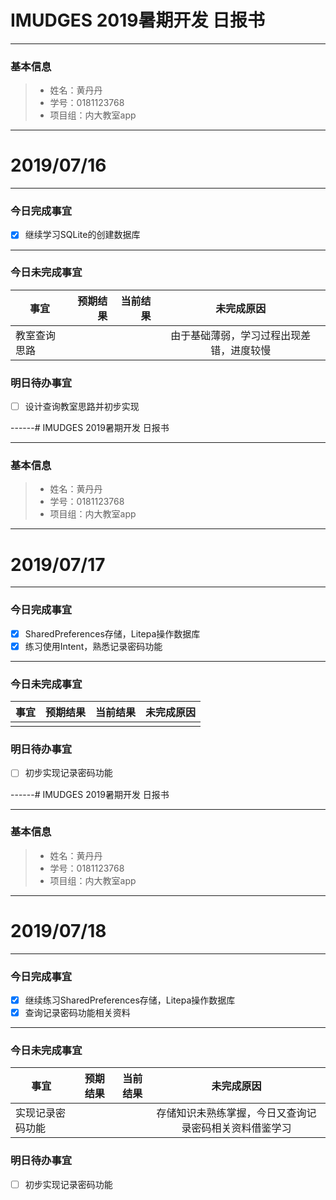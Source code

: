 # IMUDGES 2019暑期开发 日报书

------

### 基本信息

> - 姓名：黄丹丹
> - 学号：0181123768
> - 项目组：内大教室app

------

# 2019/07/16

------

### 今日完成事宜


- [x] 继续学习SQLite的创建数据库

------

### 今日未完成事宜

| 事宜     |预期结果| 当前结果  | 未完成原因   | 
| --------   | -----:  | -----:  | :----:  |
| 教室查询思路||  | 由于基础薄弱，学习过程出现差错，进度较慢 |

### 明日待办事宜

- [ ] 设计查询教室思路并初步实现


------# IMUDGES 2019暑期开发 日报书

------

### 基本信息

> - 姓名：黄丹丹
> - 学号：0181123768
> - 项目组：内大教室app

------

# 2019/07/17

------

### 今日完成事宜


- [x] SharedPreferences存储，Litepa操作数据库
- [x] 练习使用Intent，熟悉记录密码功能
------

### 今日未完成事宜

| 事宜     |预期结果| 当前结果  | 未完成原因   | 
| --------   | -----:  | -----:  | :----:  |
| ||  |  |

### 明日待办事宜

- [ ] 初步实现记录密码功能

------# IMUDGES 2019暑期开发 日报书

------

### 基本信息

> - 姓名：黄丹丹
> - 学号：0181123768
> - 项目组：内大教室app

------

# 2019/07/18

------

### 今日完成事宜


- [x] 继续练习SharedPreferences存储，Litepa操作数据库
- [x] 查询记录密码功能相关资料
------

### 今日未完成事宜

| 事宜     |预期结果| 当前结果  | 未完成原因   | 
| --------   | -----:  | -----:  | :----:  |
|实现记录密码功能 ||  |存储知识未熟练掌握，今日又查询记录密码相关资料借鉴学习|

### 明日待办事宜

- [ ] 初步实现记录密码功能

